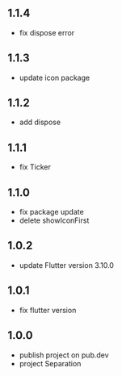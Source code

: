 ## 1.1.4
- fix dispose error

## 1.1.3
- update icon package

## 1.1.2
- add dispose

## 1.1.1
- fix Ticker

## 1.1.0
- fix package update
- delete showIconFirst

## 1.0.2
- update Flutter version 3.10.0

## 1.0.1
- fix flutter version

## 1.0.0 
- publish project on pub.dev
- project Separation
